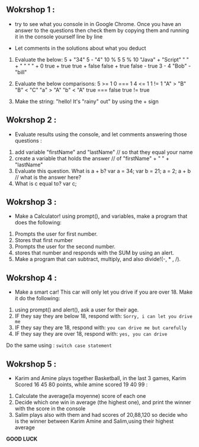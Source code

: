 ## Wokrshop 1 : 

* try to see what you console in  in Google Chrome. Once you have an answer to the questions then check them by copying them and running it in the console yourself line by line

* Let comments in the solutions about what you deduct

1. Evaluate the below:
5 + "34"
5 - "4"
10 % 5
5 % 10
"Java" + "Script"
" " + " "
" " + 0
true + true
true + false
false + true
false - true
3 - 4
"Bob" - "bill"


2. Evaluate the below comparisons:
5 >= 1
0 === 1
4 <= 1
1 != 1
"A" > "B"
"B" < "C"
"a" > "A"
"b" < "A"
true === false
true != true


3. Make the string: "hello! It's "rainy" out" by using the + sign

## Wokrshop 2 :

* Evaluate results using the console, and let comments answering those questions : 

1. add variable "firstName" and "lastName" // so that they equal your name
2. create a variable that holds the answer // of "firstName" + " " + "lastName"
3. Evaluate this question. What is a + b?
var a = 34;
var b = 21;
a = 2;
a + b // what is the answer here?
1. What is c equal to?
var c;


## Wokrshop 3 :

*  Make a Calculator! using prompt(), and variables, make a program that does the following:
 1. Prompts the user for first number.
 2. Stores that first number
 3. Prompts the user for the second number.
 4. stores that number and responds with the SUM by using an alert.  
 5. Make a program that can subtract, multiply, and also divide!(-, * , /).

## Wokrshop 4 :
* Make a smart car! This car will only let you drive if you are over 18. Make it do the following:
1. using prompt() and alert(), ask a user for their age.
2. IF they say they are below 18, respond with:
`Sorry, i can let you drive me`
3. IF they say they are 18, respond with:
  `you can drive me but carefully`
3. IF they say they are over 18, respond with:
  `yes, you can drive`

  Do the same using : `switch case statement`


## Wokrshop 5 : 
* Karim and Amine plays together Basketball, in the last 3 games, Karim Scored 16 45 80 points, while amine scored 19 40 99 :

1. Calculate the average(la moyenne) score of each one 
2. Decide which one win in average (the highest one), and print the winner with the score in the console
3. Salim plays also with them and had scores of 20,88,120 so decide who is the winner between Karim Amine and Salim,using their highest average


**GOOD LUCK** 
